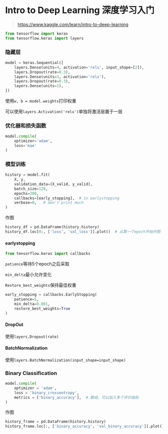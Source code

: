 # Intro to Deep Learning 深度学习入门

> https://www.kaggle.com/learn/intro-to-deep-learning

```Python
from tensorflow import keras
from tensorflow.keras import layers
```

### 隐藏层

```Python
model = keras.Sequential([
    layers.Dense(units=4, activation='relu', input_shape=[2]),
  	layers.Dropout(rate=0.3),
    layers.Dense(units=3, activation='relu'),
  	layers.Dropout(rate=0.3),
    layers.Dense(units=1),
])
```

使用`w, b = model.weights`打印权重

可以使用`layers.Activation('relu')`单独将激活层置于一层

### 优化器和损失函数

```Python
model.compile(
    optimizer='adam',
    loss='mae'
)
```

### 模型训练

```Python
history = model.fit(
    X, y, 
  	validation_data=(X_valid, y_valid),
    batch_size=128,
    epochs=200,
  	callbacks=[early_stopping],  # in earlystopping
  	verbose=0,   # don't print much 
)
```

作图

```Python
history_df = pd.DataFrame(history.history)
history_df.loc[0:, ['loss', 'val_loss']].plot()  # 从第一个epoch开始作图
```

#### earlystopping

```Python
from tensorflow.keras import callbacks
```

`patience`等待5个epoch之后采取

`min_delta`最小允许变化

`Restore_best_weights`保持最佳权重

```Python
early_stopping = callbacks.EarlyStopping(
    patience=5,
    min_delta=0.001,
    restore_best_weights=True
)
```

#### DropOut

使用`layers.Dropout(rate)`

#### BatchNormalization

使用`layers.BatchNormalization(input_shape=input_shape)`

### Binary Classification

```Python
model.compile(
    optimizer = 'adam',
    loss = 'binary_crossentropy',
    metrics = ['binary_accuracy'],  # 数组，可以加入多个评价指标
)
```

作图

```Python
history_frame = pd.DataFrame(history.history)
history_frame.loc[:, ['binary_accuracy', 'val_binary_accuracy']].plot();
```

